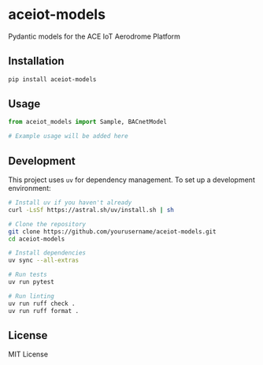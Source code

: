 # aceiot-models

Pydantic models for the ACE IoT Aerodrome Platform

## Installation

```bash
pip install aceiot-models
```

## Usage

```python
from aceiot_models import Sample, BACnetModel

# Example usage will be added here
```

## Development

This project uses `uv` for dependency management. To set up a development environment:

```bash
# Install uv if you haven't already
curl -LsSf https://astral.sh/uv/install.sh | sh

# Clone the repository
git clone https://github.com/yourusername/aceiot-models.git
cd aceiot-models

# Install dependencies
uv sync --all-extras

# Run tests
uv run pytest

# Run linting
uv run ruff check .
uv run ruff format .
```

## License

MIT License
